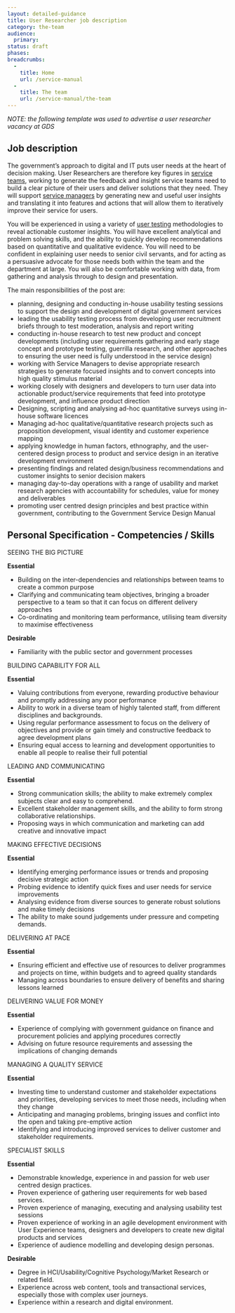 ```yaml
---
layout: detailed-guidance
title: User Researcher job description
category: the-team
audience:
  primary:
status: draft
phases:
breadcrumbs:
  -
    title: Home
    url: /service-manual
  -
    title: The team
    url: /service-manual/the-team
---
```


*NOTE: the following template was used to advertise a user researcher vacancy at GDS*

## Job description

The government’s approach to digital and IT puts user needs at the heart of decision making. User Researchers are therefore key figures in [service teams](/service-manual/the-team.html), working to generate the feedback and insight service teams need to build a clear picture of their users and deliver solutions that they need.  They will support [service managers](/service-manual/the-team/service-manager.html) by generating new and useful user insights and translating it into features and actions that will allow them to iteratively improve their service for users.

You will be experienced in using a variety of [user testing](/service-manual/users/introduction-to-user-research.html) methodologies to reveal actionable customer insights. You will have excellent analytical and problem solving skills, and the ability to quickly develop recommendations based on quantitative and qualitative evidence. You will need to be confident in explaining user needs to senior civil servants, and for acting as a persuasive advocate for those needs both within the team and the department at large. You will also be comfortable working with data, from gathering and analysis through to design and presentation. 

The main responsibilities of the post are:

* planning, designing and conducting in-house usability testing sessions to support the design and development of digital government services
* leading the usability testing process from developing user recruitment briefs through to test moderation, analysis and report writing
* conducting in-house research to test new product and concept developments (including user requirements gathering and early stage concept and prototype testing, guerrilla research, and other approaches to ensuring the user need is fully understood in the service design)
* working with Service Managers to devise appropriate research strategies to generate focused insights and to convert concepts into high quality stimulus material
* working closely with designers and developers to turn user data into actionable product/service requirements that feed into prototype development, and influence product direction
* Designing, scripting and analysing ad-hoc quantitative surveys using in-house software licences
* Managing ad-hoc qualitative/quantitative research projects such as proposition development, visual identity and customer experience mapping
* applying knowledge in human factors, ethnography, and the user-centered design process to product and service design in an iterative development environment
* presenting findings and related design/business recommendations and customer insights to senior decision makers
* managing day-to-day operations with a range of usability and market research agencies with accountability for schedules, value for money and deliverables
* promoting user centred design principles and best practice within government, contributing to the Government Service Design Manual

## Personal Specification - Competencies / Skills 

SEEING THE BIG PICTURE

**Essential**    				

* Building on the inter-dependencies and relationships between teams to create a common purpose
* Clarifying and communicating team objectives, bringing a broader perspective to a team so that it can focus on different delivery approaches
* Co-ordinating and monitoring team performance, utilising team diversity to maximise effectiveness

**Desirable**

* Familiarity with the public sector and government processes

BUILDING CAPABILITY FOR ALL

**Essential**						

* Valuing contributions from everyone, rewarding productive behaviour and promptly addressing any poor performance
* Ability to work in a diverse team of highly talented staff, from different disciplines and backgrounds.
* Using regular performance assessment to focus on the delivery of objectives and provide or gain timely and constructive feedback to agree development plans
* Ensuring equal access to learning and development opportunities to enable all people to realise their full potential
							
LEADING AND COMMUNICATING

**Essential**

* Strong communication skills; the ability to make extremely complex subjects clear and easy to comprehend.
* Excellent stakeholder management skills, and the ability to form strong collaborative relationships.
* Proposing ways in which communication and marketing can add creative and innovative impact

MAKING EFFECTIVE DECISIONS	

**Essential**

* Identifying emerging performance issues or trends and proposing decisive strategic action
* Probing evidence to identify quick fixes and user needs for service improvements
* Analysing evidence from diverse sources to generate robust solutions and make timely decisions
* The ability to make sound judgements under pressure and competing demands.

DELIVERING AT PACE

**Essential**

* Ensuring efficient and effective use of resources to deliver programmes and projects on time, within budgets and to agreed quality standards
* Managing across boundaries to ensure delivery of benefits and sharing lessons learned
							
DELIVERING VALUE FOR MONEY

**Essential**	 

* Experience of complying with government guidance on finance and procurement policies and applying procedures correctly
* Advising on future resource requirements and assessing the implications of changing demands

MANAGING A QUALITY SERVICE

**Essential**										

* Investing time to understand customer and stakeholder expectations and priorities, developing services to meet those needs, including when they change
* Anticipating and managing problems, bringing issues and conflict into the open and taking pre-emptive action
* Identifying and introducing improved services to deliver customer and stakeholder requirements.

SPECIALIST SKILLS

**Essential**  	

* Demonstrable knowledge, experience in and passion for web user centred design practices.
* Proven experience of gathering user requirements for web based services.
* Proven experience of managing, executing and analysing usability test sessions
* Proven experience of working in an agile development environment with User Experience teams, designers and developers to create new digital products and services
* Experience of audience modelling and developing design personas.

**Desirable**

* Degree in HCI/Usability/Cognitive Psychology/Market Research or related field.
* Experience across web content, tools and transactional services, especially those with complex user journeys.
* Experience within a research and digital environment.

